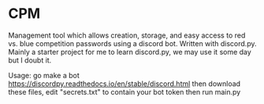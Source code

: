 # CPM

Management tool which allows creation, storage, and easy access to red vs. blue competition passwords using a discord bot. Written with discord.py.
Mainly a starter project for me to learn discord.py, we may use it some day but I doubt it.

Usage:
go make a bot https://discordpy.readthedocs.io/en/stable/discord.html
then download these files, edit "secrets.txt" to contain your bot token
then run main.py
